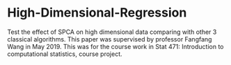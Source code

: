 # High-Dimensional-Regression
Test the effect of SPCA on high dimensional data comparing with other 3 classical algorithms. This paper was supervised by professor Fangfang Wang in May 2019. This was for the course work in Stat 471: Introduction to computational statistics, course project.
